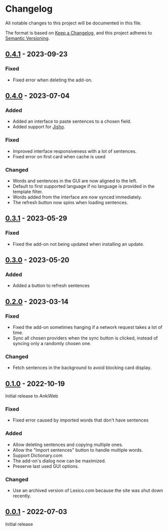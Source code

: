# Changelog

All notable changes to this project will be documented in this file.

The format is based on [Keep a Changelog](https://keepachangelog.com/en/1.0.0/),
and this project adheres to [Semantic Versioning](https://semver.org/spec/v2.0.0.html).

## [0.4.1] - 2023-09-23

### Fixed

-   Fixed error when deleting the add-on.

## [0.4.0] - 2023-07-04

### Added

-   Added an interface to paste sentences to a chosen field.
-   Added support for [Jisho](https://jisho.org/).

### Fixed

-   Improved interface responsiveness with a lot of sentences.
-   Fixed error on first card when cache is used

### Changed

-   Words and sentences in the GUI are now aligned to the left.
-   Default to first supported language if no language is provided in the template filter.
-   Words added from the interface are now synced immediately.
-   The refresh button now spins when loading sentences.

## [0.3.1] - 2023-05-29

### Fixed

-   Fixed the add-on not being updated when installing an update.

## [0.3.0] - 2023-05-20

### Added

-   Added a button to refresh sentences

## [0.2.0] - 2023-03-14

### Fixed

-   Fixed the add-on sometimes hanging if a network request takes a lot of time.
-   Sync all chosen providers when the sync button is clicked, instead of syncing only a randomly chosen one.

### Changed

-   Fetch sentences in the background to avoid blocking card display.

## [0.1.0] - 2022-10-19

Initial release to AnkiWeb

### Fixed

-   Fixed error caused by imported words that don't have sentences

### Added

-   Allow deleting sentences and copying multiple ones.
-   Allow the "Import sentences" button to handle multiple words.
-   Support Dictionary.com
-   The add-on's dialog now can be maximized.
-   Preserve last used GUI options.

### Changed

-   Use an archived version of Lexico.com because the site was shut down recently.

## [0.0.1] - 2022-07-03

Initial release

[0.4.1]: https://github.com/abdnh/anki-incontext/compare/0.4.0...0.4.1
[0.4.0]: https://github.com/abdnh/anki-incontext/compare/0.3.1...0.4.0
[0.3.1]: https://github.com/abdnh/anki-incontext/compare/0.3.0...0.3.1
[0.3.0]: https://github.com/abdnh/anki-incontext/compare/0.2.0...0.3.0
[0.2.0]: https://github.com/abdnh/anki-incontext/compare/0.1.0...0.2.0
[0.1.0]: https://github.com/abdnh/anki-incontext/compare/0.0.1...0.1.0
[0.0.1]: https://github.com/abdnh/anki-incontext/commits/0.0.1

